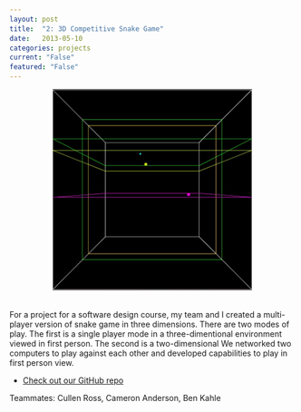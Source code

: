 ```yaml
---
layout: post
title:  "2: 3D Competitive Snake Game"
date:   2013-05-10
categories: projects
current: "False"
featured: "False"
---
```


<center><img src="images/projects/snakegame.jpg" width="70%"></center><br> 

For a project for a software design course, my team and I created a multi-player version of snake game in three dimensions. There are two modes of play. The first is a single player mode in a three-dimentional environment viewed in first person. The second is a two-dimensional We networked two computers to play against each other and developed capabilities to play in first person view.


* [Check out our GitHub repo](https://github.com/benkahle/snake3d)


Teammates: Cullen Ross, Cameron Anderson, Ben Kahle